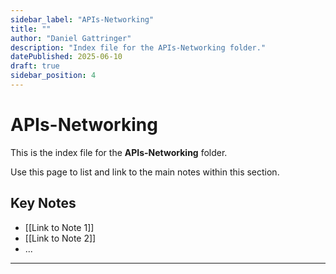 ```yaml
---
sidebar_label: "APIs-Networking"
title: ""
author: "Daniel Gattringer"
description: "Index file for the APIs-Networking folder."
datePublished: 2025-06-10
draft: true
sidebar_position: 4
---
```

# APIs-Networking

This is the index file for the **APIs-Networking** folder.

Use this page to list and link to the main notes within this section.

## Key Notes

* [[Link to Note 1]]
* [[Link to Note 2]]
* ...

---

